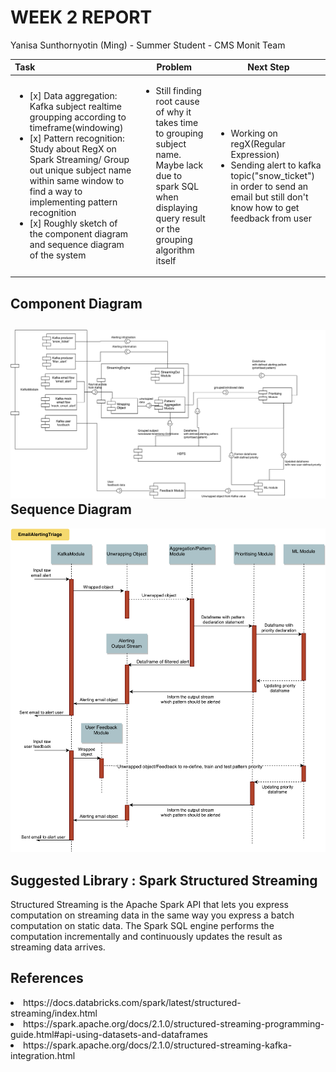 WEEK 2 REPORT
==============
Yanisa Sunthornyotin (Ming) - Summer Student - CMS Monit Team

|        Task        |  Problem  | Next Step  | 
|:--------|------------| ------------|
| <ul><li>[x] Data aggregation: Kafka subject realtime groupping according to timeframe(windowing)</li><li>[x] Pattern recognition: Study about RegX on Spark Streaming/ Group out unique subject name within same window to find a way to implementing pattern recognition</li><li>[x] Roughly sketch of the component diagram and sequence diagram of the system</li></ul>| <ul><li> Still finding root cause of why it takes time to grouping subject name. Maybe lack due to spark SQL when displaying query result or the grouping algorithm itself</li><ul> | <ul><li>Working on regX(Regular Expression)</li> <li> Sending alert to kafka topic("snow_ticket") in order to send an email but still don't know how to get feedback from user</li><ul> |
  
Component Diagram
------------------
![alt text](https://github.com/operationalintelligence/EmailAlertingSystem/blob/master/ComponentDiagram.jpg "Component Diagram")
Sequence Diagram
------------------
![alt text](https://github.com/operationalintelligence/EmailAlertingSystem/blob/master/SequenceDiagram.jpg "Sequence Diagram")

Suggested Library : Spark Structured Streaming    
--------------
Structured Streaming is the Apache Spark API that lets you express computation on streaming data in the same way you express a batch computation on static data. The Spark SQL engine performs the computation incrementally and continuously updates the result as streaming data arrives.

References
----------
<li>https://docs.databricks.com/spark/latest/structured-streaming/index.html</li>
<li>https://spark.apache.org/docs/2.1.0/structured-streaming-programming-guide.html#api-using-datasets-and-dataframes</li>
<li>https://spark.apache.org/docs/2.1.0/structured-streaming-kafka-integration.html</li>